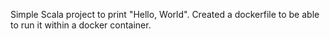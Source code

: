 Simple Scala project to print "Hello, World". Created a dockerfile to be able to run it within a docker container.
